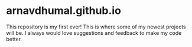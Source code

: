 # arnavdhumal.github.io

This repository is my first ever!
This is where some of my newest projects will be. 
I always would love suggestions and feedback to make my code better.
